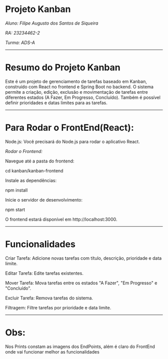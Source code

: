 # Projeto Kanban

*Aluno: Filipe Augusto dos Santos de Siqueira*

*RA: 23234462-2*

*Turma: ADS-A*

-------------------------------------------

# Resumo do Projeto Kanban
Este é um projeto de gerenciamento de tarefas baseado em Kanban, construído com React no frontend e Spring Boot no backend. O sistema permite a criação, edição, exclusão e movimentação de tarefas entre diferentes estados (A Fazer, Em Progresso, Concluído). Também é possível definir prioridades e datas limites para as tarefas.

-------------------------------------------

# Para Rodar o FrontEnd(React):

Node.js: Você precisará do Node.js para rodar o aplicativo React. 

*Rodar o Frontend:*

Navegue até a pasta do frontend:

cd kanban/kanban-frontend

Instale as dependências:

npm install

Inicie o servidor de desenvolvimento:

npm start

O frontend estará disponível em http://localhost:3000.

-------------------------------------------

# Funcionalidades
Criar Tarefa: Adicione novas tarefas com título, descrição, prioridade e data limite.

Editar Tarefa: Edite tarefas existentes.

Mover Tarefa: Mova tarefas entre os estados "A Fazer", "Em Progresso" e "Concluído".

Excluir Tarefa: Remova tarefas do sistema.

Filtragem: Filtre tarefas por prioridade e data limite.

-------------------------------------------

# Obs:

Nos Prints constam as imagens dos EndPoints, além é claro do FrontEnd onde vai funcionar melhor as funcionalidades

